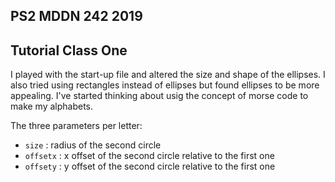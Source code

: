 ## PS2 MDDN 242 2019

## Tutorial Class One

I played with the start-up file and altered the size and shape of the ellipses. I also tried using rectangles instead of ellipses but found ellipses to be more appealing. I've started thinking about usig the concept of morse code to make my alphabets.


The three parameters per letter:
  * `size` : radius of the second circle
  * `offsetx` : x offset of the second circle relative to the first one
  * `offsety` : y offset of the second circle relative to the first one

